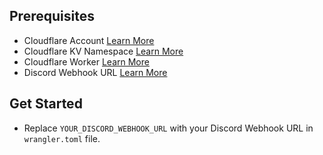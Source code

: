 ## Prerequisites

- Cloudflare Account [Learn More](https://dash.cloudflare.com/)
- Cloudflare KV Namespace [Learn More](https://developers.cloudflare.com/workers/runtime-apis/kv)
- Cloudflare Worker [Learn More](https://workers.cloudflare.com/)
- Discord Webhook URL [Learn More](https://support.discord.com/hc/en-us/articles/228383668-Intro-to-Webhooks)

## Get Started

- Replace `YOUR_DISCORD_WEBHOOK_URL` with your Discord Webhook URL in `wrangler.toml` file.
